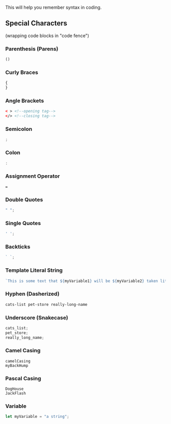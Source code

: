 This will help you remember syntax in coding.

## Special Characters

(wrapping code blocks in "code fence")

### Parenthesis (Parens)

```js
()
```

### Curly Braces

```js
{
}
```

### Angle Brackets

```html
< > <!--opening tag-->
</> <!--closing tag-->
```

### Semicolon

```js
;
```

### Colon

```js
:
```

### Assignment Operator

```
=
```

### Double Quotes

```js
" ";
```

### Single Quotes

```js
' ';
```

### Backticks

```js
` `;
```

### Template Literal String

```js
`This is some text that ${myVariable1} will be ${myVariable2} taken literally `;
```

### Hyphen (Dasherized)

```html
cats-list pet-store really-long-name
```

### Underscore (Snakecase)

```js
cats_list;
pet_store;
really_long_name;
```

### Camel Casing

```
camelCasing
myBackHump
```

### Pascal Casing

```
DogHouse
JackFlash
```

### Variable

```js
let myVariable = "a string";
```
